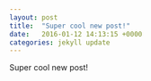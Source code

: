 ```yaml
---
layout: post
title:  "Super cool new post!"
date:   2016-01-12 14:13:15 +0000
categories: jekyll update
---
```

Super cool new post!
